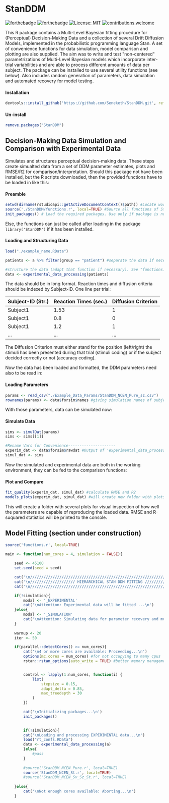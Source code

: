 # StanDDM

[![forthebadge](https://forthebadge.com/images/badges/built-with-science.svg)](https://forthebadge.com)
[![forthebadge](https://forthebadge.com/images/badges/gluten-free.svg)](https://forthebadge.com)
[![License: MIT](https://img.shields.io/badge/License-MIT-yellow.svg)](https://opensource.org/licenses/MIT)
[![contributions welcome](https://img.shields.io/badge/contributions-welcome-brightgreen.svg?style=flat)](https://github.com/Seneketh/StanDDM/issues)

This R package contains a Multi-Level Bayesian fitting procedure for (Perceptual) Decision-Making Data and a collection of several Drift Diffusion Models, implemented in the probabilistic programming language Stan. A set of convenience functions for data simulation, model comparison and plotting are also supplied. The aim was to write and test "non-centered" parametrizations of Multi-Level Bayesian models which incorporate inter-trial variabilities and are able to process different amounts of data per subject. The package can be installed to use several utility functions (see below). Also includes random generation of parameters, data simulation and automated recovery for model testing. 

#### Installation

``` r
devtools::install_github('https://github.com/Seneketh/StanDDM.git', ref = 'master')
```
#### Un-install

``` r
remove.packages("StanDDM")
```
## Decision-Making Data Simulation and Comparison with Experimental Data

Simulates and structures perceptual decision-making data. These steps create simualted data from a set
of DDM parameter estimates, plots and RMSE/R2 for comparison/interpretation.
Should this package not have been installed, but the R scripts downloaded, then the provided functions have to be loaded in like this:

#### Preamble
```r
setwd(dirname(rstudioapi::getActiveDocumentContext()$path)) #Locate working directory where the script is.
source('./StanDDM/functions.r', local=TRUE) #Source all functions of StanDDM
init_packages() # Load the required packages. Use only if package is not installed.
```
Else, the functions can just be called after loading in the package `library('StanDDM')` if it has been installed.

#### Loading and Structuring Data 

```r
load("./example_name.RData")

patients <- a %>% filter(group == "patient") #separate the data if necessary by group/condition

#structure the data (adapt that function if necessary). See "functions.r" (second function)
data <- experimental_data_processing(patients) 
```
The data should be in long format. Reaction times and diffusion criteria should be indexed by Subject-ID. One line per trial:

| Subject-ID (Str.) | Reaction Times (sec.) | Diffusion Criterion|
| ------------------|-----------------------| --------|
| Subject1          | 1.53                  | 1       |
| Subject1          | 0.8                   | 0       |
| Subject1          | 1.2                   | 1       |
| ...               | ...                   | ...     |

The Diffusion Criterion must either stand for the position (left/right) the stimuli has been presented during that trial (stimuli coding) or if the subject decided correctly or not (accuracy coding).

Now the data has been loaded and formatted, the DDM parameters need also to be read in:

#### Loading Parameters 
```r 
params <- read_csv("./Example_Data_Params/StanDDM_NCEN_Pure_sz.csv")
rownames(params) <- data$forsim$names #giving simulation names of subjects (important!!)
```
With those parameters, data can be simulated now:

#### Simulate Data 
```r
sims <- simulDat(params)
sims <- sims[[1]]

#Rename Vars for Convenience---------------------
experim_dat <- data$forsim$rawdat #Output of 'experimental_data_processing()'
simul_dat <- sims
```
Now the simulated and experimental data are both in the working environment, they can be fed to the comparison functions:

#### Plot and Compare
```r
fit_quality(experim_dat, simul_dat) #calculate RMSE and R2
models_plots(experim_dat, simul_dat) #will create new folder with plots comparing data and simuls
```
This will create a folder with several plots for visual inspection of how well the parameters are capable of reproducing the loaded data. RMSE and R-suquared statistics will be printed to the console.

## Model Fitting (section under construction)

```r
source('functions.r', local=TRUE)

main <- function(num_cores = 4, simulation = FALSE){
    
    seed <- 45100 
    set.seed(seed = seed)

    cat('\n/////////////////////////////////////////////////////////////////////////')
    cat('\n//////////////////// HIERARCHICAL STAN DDM FITTING //////////////////////')
    cat('\n/////////////////////////////////////////////////////////////////////////\n')

    if(!simulation){
        modal <- '_EXPERIMENTAL'
        cat('\nAttention: Experimental data will be fitted ...\n')
    }else{
        modal <- '_SIMULATION'
        cat('\nAttention: Simulating data for parameter recovery and model testing...\n')
    }
    
    warmup <- 20
    iter <- 50

    if(parallel::detectCores() >= num_cores){
        cat('\n4 or more cores are available: Proceeding...\n')
        options(mc.cores = num_cores) #for not occupying to many cpus
        rstan::rstan_options(auto_write = TRUE) #better memory management


        control <- lapply(1:num_cores, function(i) {
            list(
                stepsize = 0.15,
                adapt_delta = 0.85,
                max_treedepth = 30
            )
        })

        cat('\nInitializing packages...\n')
        init_packages()
        

        if(!simulation){
        cat('\nLoading and processing EXPERIMENTAL data...\n')
        load("rt_confs.RData")
        data <- experimental_data_processing(a)
        }else{
            #pass
        }
        
        #source('StanDDM_NCEN_Pure.r', local=TRUE)
        source('StanDDM_NCEN_St.r', local=TRUE)
        #source('StanDDM_NCEN_Sv_Sz_St.r', local=TRUE)
        
    }else{
        cat('\nNot enough cores available: Aborting...\n')
    }
```

